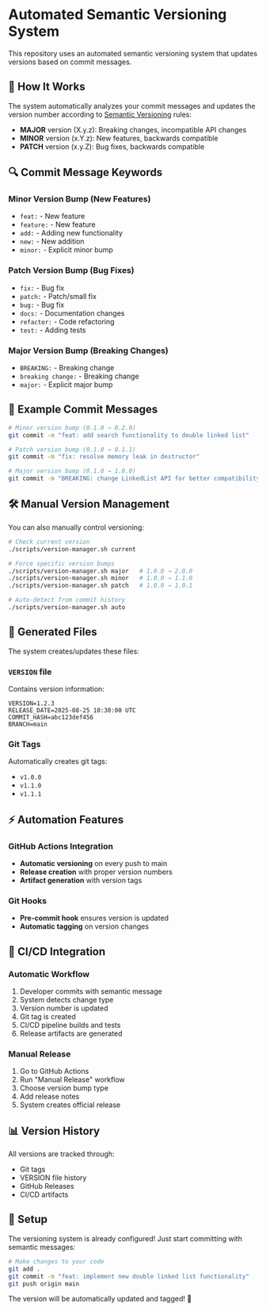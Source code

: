 # Automated Semantic Versioning System

This repository uses an automated semantic versioning system that updates versions based on commit messages.

## 🎯 How It Works

The system automatically analyzes your commit messages and updates the version number according to [Semantic Versioning](https://semver.org/) rules:

- **MAJOR** version (X.y.z): Breaking changes, incompatible API changes
- **MINOR** version (x.Y.z): New features, backwards compatible  
- **PATCH** version (x.y.Z): Bug fixes, backwards compatible

## 🔍 Commit Message Keywords

### Minor Version Bump (New Features)
- `feat:` - New feature
- `feature:` - New feature  
- `add:` - Adding new functionality
- `new:` - New addition
- `minor:` - Explicit minor bump

### Patch Version Bump (Bug Fixes)
- `fix:` - Bug fix
- `patch:` - Patch/small fix
- `bug:` - Bug fix
- `docs:` - Documentation changes
- `refactor:` - Code refactoring
- `test:` - Adding tests

### Major Version Bump (Breaking Changes)
- `BREAKING:` - Breaking change
- `breaking change:` - Breaking change
- `major:` - Explicit major bump

## 📝 Example Commit Messages

```bash
# Minor version bump (0.1.0 → 0.2.0)
git commit -m "feat: add search functionality to double linked list"

# Patch version bump (0.1.0 → 0.1.1)  
git commit -m "fix: resolve memory leak in destructor"

# Major version bump (0.1.0 → 1.0.0)
git commit -m "BREAKING: change LinkedList API for better compatibility"
```

## 🛠️ Manual Version Management

You can also manually control versioning:

```bash
# Check current version
./scripts/version-manager.sh current

# Force specific version bumps
./scripts/version-manager.sh major   # 1.0.0 → 2.0.0
./scripts/version-manager.sh minor   # 1.0.0 → 1.1.0  
./scripts/version-manager.sh patch   # 1.0.0 → 1.0.1

# Auto-detect from commit history
./scripts/version-manager.sh auto
```

## 📁 Generated Files

The system creates/updates these files:

### `VERSION` file
Contains version information:
```
VERSION=1.2.3
RELEASE_DATE=2025-08-25 10:30:00 UTC
COMMIT_HASH=abc123def456
BRANCH=main
```

### Git Tags
Automatically creates git tags:
- `v1.0.0`
- `v1.1.0`
- `v1.1.1`

## ⚡ Automation Features

### GitHub Actions Integration
- **Automatic versioning** on every push to main
- **Release creation** with proper version numbers
- **Artifact generation** with version tags

### Git Hooks
- **Pre-commit hook** ensures version is updated
- **Automatic tagging** on version changes

## 🚀 CI/CD Integration

### Automatic Workflow
1. Developer commits with semantic message
2. System detects change type
3. Version number is updated
4. Git tag is created
5. CI/CD pipeline builds and tests
6. Release artifacts are generated

### Manual Release
1. Go to GitHub Actions
2. Run "Manual Release" workflow
3. Choose version bump type
4. Add release notes
5. System creates official release

## 📊 Version History

All versions are tracked through:
- Git tags
- VERSION file history
- GitHub Releases
- CI/CD artifacts

## 🔧 Setup

The versioning system is already configured! Just start committing with semantic messages:

```bash
# Make changes to your code
git add .
git commit -m "feat: implement new double linked list functionality"
git push origin main
```

The version will be automatically updated and tagged! 🎉
